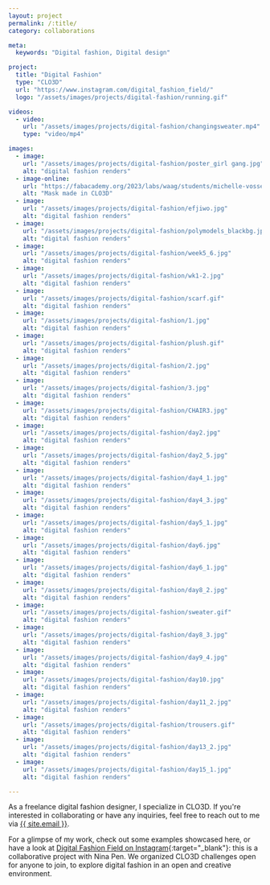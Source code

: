 ```yaml
---
layout: project
permalink: /:title/
category: collaborations

meta:
  keywords: "Digital fashion, Digital design"

project:
  title: "Digital Fashion"
  type: "CLO3D"
  url: "https://www.instagram.com/digital_fashion_field/"
  logo: "/assets/images/projects/digital-fashion/running.gif"

videos:
  - video:
    url: "/assets/images/projects/digital-fashion/changingsweater.mp4"
    type: "video/mp4"

images:
  - image:
    url: "/assets/images/projects/digital-fashion/poster_girl gang.jpg"
    alt: "digital fashion renders"
  - image-online:
    url: "https://fabacademy.org/2023/labs/waag/students/michelle-vossen/assets/images/weeks/week2/clo3d/head-render.gif"
    alt: "Mask made in CLO3D"
  - image:
    url: "/assets/images/projects/digital-fashion/efjiwo.jpg"
    alt: "digital fashion renders"
  - image:
    url: "/assets/images/projects/digital-fashion/polymodels_blackbg.jpg"
    alt: "digital fashion renders"
  - image:
    url: "/assets/images/projects/digital-fashion/week5_6.jpg"
    alt: "digital fashion renders"
  - image:
    url: "/assets/images/projects/digital-fashion/wk1-2.jpg"
    alt: "digital fashion renders"
  - image:
    url: "/assets/images/projects/digital-fashion/scarf.gif"
    alt: "digital fashion renders"
  - image:
    url: "/assets/images/projects/digital-fashion/1.jpg"
    alt: "digital fashion renders"
  - image:
    url: "/assets/images/projects/digital-fashion/plush.gif"
    alt: "digital fashion renders"
  - image:
    url: "/assets/images/projects/digital-fashion/2.jpg"
    alt: "digital fashion renders"
  - image:
    url: "/assets/images/projects/digital-fashion/3.jpg"
    alt: "digital fashion renders"
  - image:
    url: "/assets/images/projects/digital-fashion/CHAIR3.jpg"
    alt: "digital fashion renders"
  - image:
    url: "/assets/images/projects/digital-fashion/day2.jpg"
    alt: "digital fashion renders"
  - image:
    url: "/assets/images/projects/digital-fashion/day2_5.jpg"
    alt: "digital fashion renders"
  - image:
    url: "/assets/images/projects/digital-fashion/day4_1.jpg"
    alt: "digital fashion renders"
  - image:
    url: "/assets/images/projects/digital-fashion/day4_3.jpg"
    alt: "digital fashion renders"
  - image:
    url: "/assets/images/projects/digital-fashion/day5_1.jpg"
    alt: "digital fashion renders"
  - image:
    url: "/assets/images/projects/digital-fashion/day6.jpg"
    alt: "digital fashion renders"
  - image:
    url: "/assets/images/projects/digital-fashion/day6_1.jpg"
    alt: "digital fashion renders"
  - image:
    url: "/assets/images/projects/digital-fashion/day8_2.jpg"
    alt: "digital fashion renders"
  - image:
    url: "/assets/images/projects/digital-fashion/sweater.gif"
    alt: "digital fashion renders"
  - image:
    url: "/assets/images/projects/digital-fashion/day8_3.jpg"
    alt: "digital fashion renders"
  - image:
    url: "/assets/images/projects/digital-fashion/day9_4.jpg"
    alt: "digital fashion renders"
  - image:
    url: "/assets/images/projects/digital-fashion/day10.jpg"
    alt: "digital fashion renders"
  - image:
    url: "/assets/images/projects/digital-fashion/day11_2.jpg"
    alt: "digital fashion renders"
  - image:
    url: "/assets/images/projects/digital-fashion/trousers.gif"
    alt: "digital fashion renders"
  - image:
    url: "/assets/images/projects/digital-fashion/day13_2.jpg"
    alt: "digital fashion renders"
  - image:
    url: "/assets/images/projects/digital-fashion/day15_1.jpg"
    alt: "digital fashion renders"

---
```

As a freelance digital fashion designer, I specialize in CLO3D. If you're interested in collaborating or have any inquiries, feel free to reach out to me via <a title="{{ site.email }}" href="mailto:{{ site.email }}">{{ site.email }}</a>.

For a glimpse of my work, check out some examples showcased here, or have a look at [Digital Fashion Field on Instagram](https://www.instagram.com/digitalfashionfield/){:target="_blank"}: this is a collaborative project with Nina Pen. We organized CLO3D challenges open for anyone to join, to explore digital fashion in an open and creative environment.


